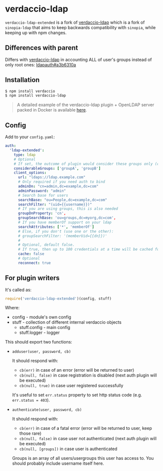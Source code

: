 # verdaccio-ldap

`verdaccio-ldap-extended` is a fork of [verdaccio-ldap](https://github.com/tutu-ru/verdaccio-ldap) which is a fork of `sinopia-ldap` that aims to keep backwards compatibility with `sinopia`, while keeping up with npm changes.

## Differences with parent

Differs with [verdaccio-ldap](https://github.com/tutu-ru/verdaccio-ldap) in accounting ALL of user's groups instead of only root ones: [ldapauth#a3b6310a](https://github.com/tutu-ru/node-ldapauth-fork/commit/a3b6310a9df25f6181af3a804cc984b97ec01c13)


## Installation

```sh
$ npm install verdaccio
$ npm install verdaccio-ldap
```

> A detailed example of the verdaccio-ldap plugin + OpenLDAP server packed in Docker is available [here](https://github.com/verdaccio/docker-examples/tree/master/ldap-verdaccio).

## Config

Add to your `config.yaml`:

```yaml
auth:
  'ldap-extended':
    type: ldap
    # Optional
    # If set, the outcome of plugin would consider these groups only (cut off unimportant LDAP groups)
    considerableGroups: ['groupA', 'groupB']
    client_options:
      url: "ldaps://ldap.example.com"
      # Only required if you need auth to bind
      adminDn: "cn=admin,dc=example,dc=com"
      adminPassword: "admin"
      # Search base for users
      searchBase: "ou=People,dc=example,dc=com"
      searchFilter: "(uid={{username}})"
      # If you are using groups, this is also needed
      groupDnProperty: 'cn',
      groupSearchBase: 'ou=groups,dc=myorg,dc=com',
      # If you have memberOf support on your ldap
      searchAttributes: ['*', 'memberOf']
      # Else, if you don't (use one or the other):
      # groupSearchFilter: '(memberUid={{dn}})'
      # 
      # Optional, default false.
      # If true, then up to 100 credentials at a time will be cached for 5 minutes.
      cache: false
      # Optional
      reconnect: true
```

## For plugin writers

It's called as:

```js
require('verdaccio-ldap-extended')(config, stuff)
```

Where:

 - config - module's own config
 - stuff - collection of different internal verdaccio objects
   - stuff.config - main config
   - stuff.logger - logger

This should export two functions:

 - `adduser(user, password, cb)`

   It should respond with:
    - `cb(err)` in case of an error (error will be returned to user)
    - `cb(null, false)` in case registration is disabled (next auth plugin will be executed)
    - `cb(null, true)` in case user registered successfully

   It's useful to set `err.status` property to set http status code (e.g. `err.status = 403`).

 - `authenticate(user, password, cb)`

   It should respond with:
    - `cb(err)` in case of a fatal error (error will be returned to user, keep those rare)
    - `cb(null, false)` in case user not authenticated (next auth plugin will be executed)
    - `cb(null, [groups])` in case user is authenticated

   Groups is an array of all users/usergroups this user has access to. You should probably include username itself here.
   
